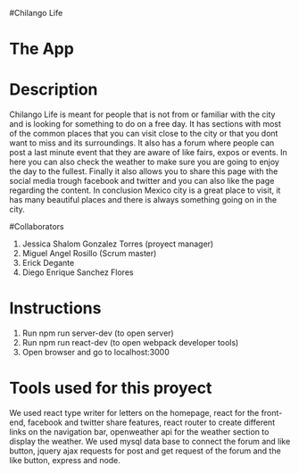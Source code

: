 #Chilango Life

# The App


# Description
Chilango Life is meant for people that is not from or familiar with the city and is looking for something to do on a free day. It has sections with most of the common places that you can visit close to the city or that you dont want to miss and its surroundings. It also has a forum where people can post a last minute event that they are aware of like fairs, expos or events. In here you can  also check the weather to make sure you are going to enjoy the day to the fullest. Finally it also allows you to share this page with the social media trough facebook and twitter and you can also like the page regarding the content. In conclusion  Mexico city is a great place to visit, it has many beautiful places and there is always something going on in the city.

#Collaborators
1. Jessica Shalom Gonzalez Torres (proyect manager)
2. Miguel Angel Rosillo (Scrum master)
3. Erick Degante
4. Diego Enrique Sanchez Flores


# Instructions
1. Run npm run server-dev (to open server)
2. Run npm run react-dev (to open webpack developer tools)
3. Open browser and go to localhost:3000


# Tools used for this proyect
We used react type writer for letters on the homepage, react for the front-end, facebook and twitter share features, react router to create different links on the navigation bar, openweather api for the weather section to display the weather. We used mysql data base to connect the forum and like button, jquery ajax requests for post and get request of the forum and the like button, express and node.  
